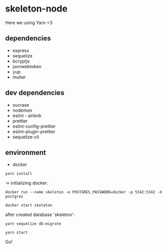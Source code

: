 # skeleton-node

Here we using Yarn <3

## dependencies
- express
- sequelize
- bcryptjs
- jsonwebtoken
- yup
- multer

## dev dependencies
- sucrase
- nodemon
- eslint - airbnb
- prettier
- eslint-config-prettier
- eslint-plugin-prettier
- sequelize-cli

## environment
- docker

```
yarn install
```
-> initializing docker:

```
docker run --name skeleton -e POSTGRES_PASSWORD=docker -p 5342:5342 -d postgres

```
```
docker start skeleton
```
after created database 'skeleton':
```
yarn sequelize db:migrate
```

```
yarn start
```

Go!


